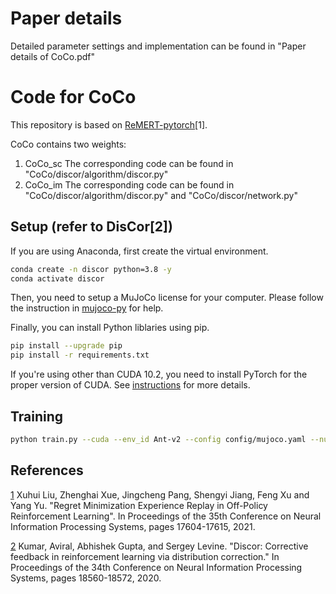 # Paper details
Detailed parameter settings and implementation can be found in "Paper details of CoCo.pdf"

# Code for CoCo
This repository is based on [ReMERT-pytorch](https://github.com/AIDefender/MyDiscor)[1]. 

CoCo contains two weights:
1. CoCo_sc  The corresponding code can be found in "CoCo/discor/algorithm/discor.py"
2. CoCo_im  The corresponding code can be found in "CoCo/discor/algorithm/discor.py" and "CoCo/discor/network.py"

## Setup (refer to DisCor[2])
If you are using Anaconda, first create the virtual environment.

```bash
conda create -n discor python=3.8 -y
conda activate discor
```

Then, you need to setup a MuJoCo license for your computer. Please follow the instruction in [mujoco-py](https://github.com/openai/mujoco-py
) for help.

Finally, you can install Python liblaries using pip.

```bash
pip install --upgrade pip
pip install -r requirements.txt
```

If you're using other than CUDA 10.2, you need to install PyTorch for the proper version of CUDA. See [instructions](https://pytorch.org/get-started/locally/) for more details.

## Training

```bash
python train.py --cuda --env_id Ant-v2 --config config/mujoco.yaml --num_steps 1000000 --algo discor --lfiw --seed 10000
```

## References
[1](https://arxiv.org/pdf/2105.07253v3.pdf) Xuhui Liu, Zhenghai Xue, Jingcheng Pang, Shengyi Jiang, Feng Xu and Yang Yu. "Regret Minimization Experience Replay in Off-Policy Reinforcement Learning". In Proceedings of the 35th Conference on Neural Information Processing Systems, pages 17604-17615, 2021.

[2](https://arxiv.org/abs/2003.07305) Kumar, Aviral, Abhishek Gupta, and Sergey Levine. "Discor: Corrective feedback in reinforcement learning via distribution correction." In Proceedings of the 34th Conference on Neural Information Processing Systems, pages 18560-18572, 2020.